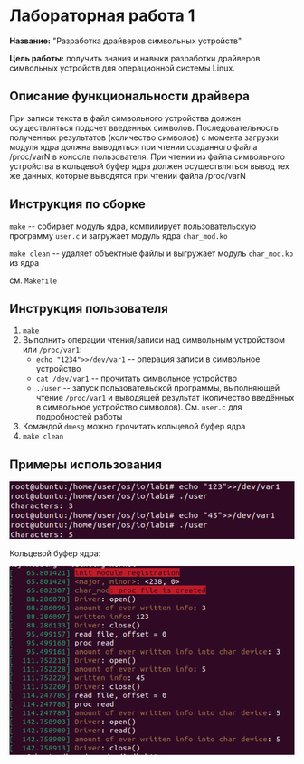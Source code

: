# Лабораторная работа 1

**Название:** "Разработка драйверов символьных устройств"

**Цель работы:** получить знания и навыки разработки драйверов символьных устройств для операционной системы Linux.

## Описание функциональности драйвера

При записи текста в файл символьного устройства должен осуществляться подсчет введенных символов. Последовательность полученных результатов (количество символов) с момента загрузки модуля ядра должна выводиться при чтении созданного файла /proc/varN в консоль пользователя.
При чтении из файла символьного устройства в кольцевой буфер ядра должен осуществляться вывод тех же данных, которые выводятся при чтении файла /proc/varN

## Инструкция по сборке

``make`` -- собирает модуль ядра, компилирует пользовательскую программу `user.c` и загружает модуль ядра `char_mod.ko`

`make clean` -- удаляет объектные файлы и выгружает модуль `char_mod.ko` из ядра

см. `Makefile`

## Инструкция пользователя

1.  `make`
2. Выполнить операции чтения/записи над символьным устройством или `/proc/var1`:
   * `echo "1234">>/dev/var1` -- операция записи в символьное устройство
   * `cat /dev/var1` -- прочитать символьное устройство
   * `./user` -- запуск пользовательской программы, выполняющей чтение `/proc/var1` и выводящей результат (количество введённых в символьное устройство символов). См. `user.c` для подробностей работы
3. Командой `dmesg` можно прочитать кольцевой буфер ядра
4. `make clean` 


## Примеры использования

![img.png](img.png)

Кольцевой буфер ядра:

![img_1.png](img_1.png)